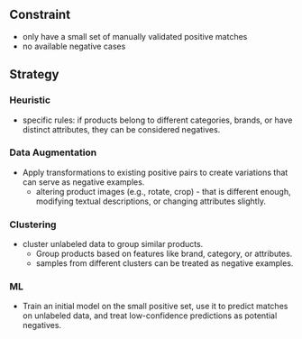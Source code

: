## Constraint
- only have a small set of manually validated positive matches
- no available negative cases

## Strategy

### Heuristic

- specific rules: if products belong to different categories, brands, or have distinct attributes, they can be considered negatives.

### Data Augmentation
 - Apply transformations to existing positive pairs to create variations that can serve as negative examples.
    - altering product images (e.g., rotate, crop) - that is different enough, modifying textual descriptions, or changing attributes slightly.

### Clustering
 - cluster unlabeled data to group similar products.
    - Group products based on features like brand, category, or attributes.
    - samples from different clusters can be treated as negative examples.

### ML
- Train an initial model on the small positive set, use it to predict matches on unlabeled data, and treat low-confidence predictions as potential negatives. 

